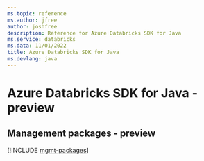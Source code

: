 ```yaml
---
ms.topic: reference
ms.author: jfree
author: joshfree
description: Reference for Azure Databricks SDK for Java
ms.service: databricks
ms.data: 11/01/2022
title: Azure Databricks SDK for Java
ms.devlang: java
---
```

# Azure Databricks SDK for Java - preview

## Management packages - preview
[!INCLUDE [mgmt-packages](databricks-mgmt-index.md)]